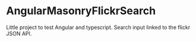 AngularMasonryFlickrSearch
==========================

Little project to test Angular and typescript.
Search input linked to the flickr JSON API.

